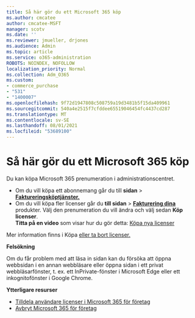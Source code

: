 ```yaml
---
title: Så här gör du ett Microsoft 365 köp
ms.author: cmcatee
author: cmcatee-MSFT
manager: scotv
ms.date: ''
ms.reviewer: jmueller, drjones
ms.audience: Admin
ms.topic: article
ms.service: o365-administration
ROBOTS: NOINDEX, NOFOLLOW
localization_priority: Normal
ms.collection: Adm_O365
ms.custom:
- commerce_purchase
- "531"
- "1400007"
ms.openlocfilehash: 9f72d1947808c508759a19d3481b5f15da409961
ms.sourcegitcommit: 540a4e2515f7cfddee65519046454fc4437cd287
ms.translationtype: MT
ms.contentlocale: sv-SE
ms.lasthandoff: 08/01/2021
ms.locfileid: "53689100"
---
```

# <a name="how-to-make-a-microsoft-365-purchase"></a>Så här gör du ett Microsoft 365 köp

Du kan köpa Microsoft 365 prenumeration i administrationscentret.
  
- Om du vill köpa ett abonnemang går du till **sidan** \> **[Faktureringsköptjänster.](https://go.microsoft.com/fwlink/p/?linkid=868433)**
- Om du vill köpa fler licenser går du **till sidan** \> **[Fakturering dina](https://go.microsoft.com/fwlink/p/?linkid=842054)** produkter. Välj den prenumeration du vill ändra och välj sedan **Köp licenser**.\
**Titta på en video** som visar hur du gör detta: [Köpa nya licenser](https://go.microsoft.com/fwlink/p/?linkid=2154857)
  
Mer information finns i Köpa [eller ta bort licenser.](/microsoft-365/commerce/licenses/buy-licenses)

**Felsökning**

Om du får problem med att läsa in sidan kan du försöka att öppna webbsidan i en annan webbläsare eller öppna sidan i ett privat webbläsarfönster, t. ex. ett InPrivate-fönster i Microsoft Edge eller ett inkognitofönster i Google Chrome.

**Ytterligare resurser**
  
- [Tilldela användare licenser i Microsoft 365 för företag](/microsoft-365/admin/add-users/add-users)
- [Avbryt Microsoft 365 för företag](/microsoft-365/commerce/subscriptions/cancel-your-subscription)